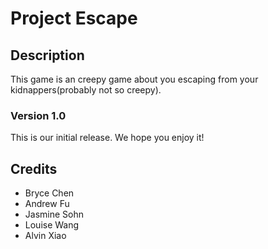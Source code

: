 

# Project Escape

## Description
This game is an creepy game about you escaping from your kidnappers(probably not so creepy).
<!--
## FAQs

### Insert question here?
Insert answer here.

### Insert question here?
Insert answer here.

## Changelog

### Version 1.1

#### Bug fixes
 * Fixed storyline conflicts
 * Fixed code

#### Changes
 * Added restart button and finished the storyline
 * Removed bugs
 * Added a group of related things:
   * added S5 storyline
   * added S6 storyline
   * added S7 storyline

-->
### Version 1.0
This is our initial release. We hope you enjoy it!

## Credits
* Bryce Chen
* Andrew Fu
* Jasmine Sohn
* Louise Wang
* Alvin Xiao
